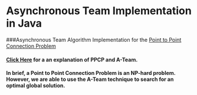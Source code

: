 Asynchronous Team Implementation in Java
=======

###Asynchronous Team Algorithm Implementation for the [Point to Point Connection Problem](http://link.springer.com/chapter/10.1007%2F978-1-4614-0311-1_8)
#### [Click Here](http://citeseerx.ist.psu.edu/viewdoc/download;jsessionid=3C10E714A60E1AC17DB18126A3434C44?doi=10.1.1.19.6855&rep=rep1&type=pdf) for a an explanation of PPCP and A-Team.

#### In brief, a Point to Point Connection Problem is an NP-hard problem. However, we are able to use the A-Team technique to search for an optimal global solution. 

